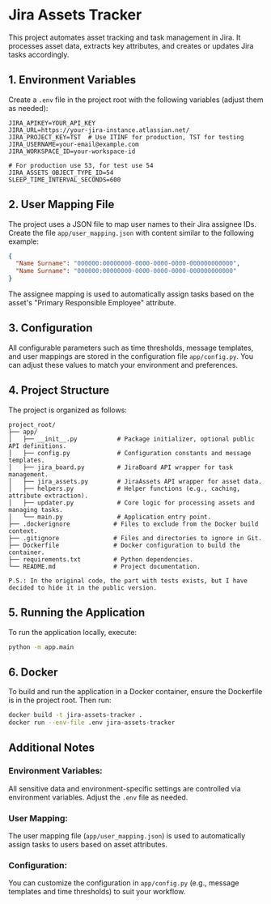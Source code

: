 # Jira Assets Tracker

This project automates asset tracking and task management in Jira. It processes asset data, extracts key attributes, and creates or updates Jira tasks accordingly.

## 1. Environment Variables

Create a `.env` file in the project root with the following variables (adjust them as needed):

```
JIRA_APIKEY=YOUR_API_KEY
JIRA_URL=https://your-jira-instance.atlassian.net/
JIRA_PROJECT_KEY=TST  # Use ITINF for production, TST for testing
JIRA_USERNAME=your-email@example.com
JIRA_WORKSPACE_ID=your-workspace-id

# For production use 53, for test use 54
JIRA_ASSETS_OBJECT_TYPE_ID=54
SLEEP_TIME_INTERVAL_SECONDS=600
```

## 2. User Mapping File

The project uses a JSON file to map user names to their Jira assignee IDs. Create the file `app/user_mapping.json` with content similar to the following example:

```json
{
  "Name Surname": "000000:00000000-0000-0000-0000-000000000000",
  "Name Surname": "000000:00000000-0000-0000-0000-000000000000"
}
```

The assignee mapping is used to automatically assign tasks based on the asset's "Primary Responsible Employee" attribute.

## 3. Configuration

All configurable parameters such as time thresholds, message templates, and user mappings are stored in the configuration file `app/config.py`. You can adjust these values to match your environment and preferences.

## 4. Project Structure

The project is organized as follows:

```
project_root/
├── app/
│   ├── __init__.py           # Package initializer, optional public API definitions.
│   ├── config.py             # Configuration constants and message templates.
│   ├── jira_board.py         # JiraBoard API wrapper for task management.
│   ├── jira_assets.py        # JiraAssets API wrapper for asset data.
│   ├── helpers.py            # Helper functions (e.g., caching, attribute extraction).
│   ├── updater.py            # Core logic for processing assets and managing tasks.
│   └── main.py               # Application entry point.
├── .dockerignore            # Files to exclude from the Docker build context.
├── .gitignore               # Files and directories to ignore in Git.
├── Dockerfile               # Docker configuration to build the container.
├── requirements.txt         # Python dependencies.
└── README.md                # Project documentation.

P.S.: In the original code, the part with tests exists, but I have decided to hide it in the public version. 
```

## 5. Running the Application

To run the application locally, execute:

```bash
python -m app.main
```

## 6. Docker

To build and run the application in a Docker container, ensure the Dockerfile is in the project root. Then run:

```bash
docker build -t jira-assets-tracker .
docker run --env-file .env jira-assets-tracker
```

## Additional Notes

### Environment Variables:
All sensitive data and environment-specific settings are controlled via environment variables. Adjust the `.env` file as needed.

### User Mapping:
The user mapping file (`app/user_mapping.json`) is used to automatically assign tasks to users based on asset attributes.

### Configuration:
You can customize the configuration in `app/config.py` (e.g., message templates and time thresholds) to suit your workflow.